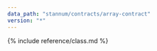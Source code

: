 ```yaml
---
data_path: "stannum/contracts/array-contract"
version: "*"
---
```


{% include reference/class.md %}

